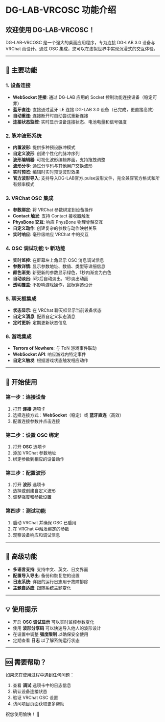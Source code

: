 # DG-LAB-VRCOSC 功能介绍

## 欢迎使用 DG-LAB-VRCOSC！

DG-LAB-VRCOSC 是一个强大的桌面应用程序，专为连接 DG-LAB 3.0 设备与 VRChat 而设计。通过 OSC 集成，您可以在虚拟世界中实现沉浸式的交互体验。

---

## 🔗 主要功能

### 1. **设备连接**
- **WebSocket 连接**: 通过 DG-LAB 应用的 Socket 控制功能连接设备（稳定可靠）
- **蓝牙直连**: 直接通过蓝牙 LE 连接 DG-LAB 3.0 设备（已完成，更直接高效）
- **自动重连**: 连接断开时自动尝试重新连接
- **连接状态监控**: 实时显示设备连接状态、电池电量和信号强度

### 2. **脉冲波形系统**
- **内置波形**: 提供多种预设脉冲模式
- **自定义波形**: 创建个性化的脉冲序列
- **波形编辑器**: 可视化波形编辑界面，支持拖拽调整
- **波形分享**: 通过分享码与其他用户交换波形
- **实时预览**: 编辑时实时预览波形效果
- **官方波形导入**: 支持导入DG-LAB官方.pulse波形文件，完全兼容官方格式和所有频率模式

### 3. **VRChat OSC 集成**
- **参数绑定**: 将 VRChat 参数绑定到设备操作
- **Contact 触发**: 支持 Contact 接收器触发
- **PhysBone 交互**: 响应 PhysBone 物理骨骼交互
- **自定义动作**: 创建复杂的参数与动作映射关系
- **实时响应**: 毫秒级响应 VRChat 中的交互

### 4. **OSC 调试功能** ✨ 新功能
- **实时监控**: 在屏幕左上角显示 OSC 消息调试信息
- **参数详情**: 显示参数地址、数值、类型等详细信息
- **颜色渐变**: 新更新的参数显示绿色，1秒内渐变为白色
- **自动淡出**: 5秒后自动淡出，1秒淡出动画
- **透明覆盖**: 不影响游戏操作，鼠标穿透设计

### 5. **聊天框集成**
- **状态显示**: 在 VRChat 聊天框显示当前设备状态
- **自定义消息**: 配置自定义状态消息
- **定时更新**: 定期更新状态信息

### 6. **游戏集成**
- **Terrors of Nowhere**: 与 ToN 游戏事件联动
- **WebSocket API**: 响应游戏内特定事件
- **自定义触发**: 根据游戏状态触发相应动作

---

## 🎯 开始使用

### 第一步：连接设备
1. 打开 **连接** 选项卡
2. 选择连接方式：**WebSocket**（稳定）或 **蓝牙直连**（高效）
3. 配置连接参数并点击连接

### 第二步：设置 OSC 绑定
1. 打开 **OSC** 选项卡
2. 添加 VRChat 参数地址
3. 绑定参数到相应的设备动作

### 第三步：配置波形
1. 打开 **波形** 选项卡
2. 选择或创建自定义波形
3. 调整强度和参数设置

### 第四步：测试功能
1. 启动 VRChat 并确保 OSC 已启用
2. 在 VRChat 中触发绑定的参数
3. 观察设备响应和调试信息

---

## 🔧 高级功能

- **多语言支持**: 支持中文、英文、日文界面
- **配置导入导出**: 备份和恢复您的设置
- **日志系统**: 详细的运行日志用于故障排除
- **主题自适应**: 跟随系统主题变化

---

## 💡 使用提示

- 开启 **OSC 调试显示** 可以实时监控参数变化
- 使用 **波形分享码** 可以快速导入他人的波形设计
- 在设置中调整 **强度限制** 以确保安全使用
- 定期查看 **日志** 以了解系统运行状态

---

## 🆘 需要帮助？

如果您在使用过程中遇到任何问题：
1. 查看 **调试** 选项卡中的日志信息
2. 确认设备连接状态
3. 验证 VRChat OSC 设置
4. 访问项目页面获取更多帮助

祝您使用愉快！ 🎉